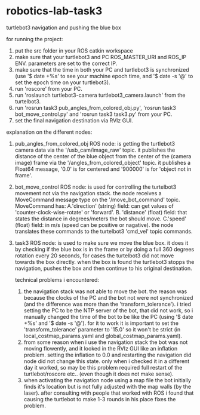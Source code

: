 # robotics-lab-task3
turtlebot3 navigation and pushing the blue box

for running the project:
1. put the src folder in your ROS catkin workspace
2. make sure that your turtlebot3 and PC ROS_MASTER_URI and ROS_IP ENV. parameters are set to the correct IP.
3. make sure that the time in both your PC and turtlebot3 is synchronized 
    (use '$ date +%s' to see your machine epoch time, and '$ date -s '@<epochTime>' to set the epoch time on your turtlebot3).
4. run 'roscore' from your PC. 
5. run 'roslaunch turtlebot3-camera turtlebot3_camera.launch' from the turtelbot3.
6. run 'rosrun task3 pub_angles_from_colored_obj.py', 'rosrun task3 bot_move_control.py' and 'rosrun task3 task3.py' from your PC.
7. set the final navigation destination via RVIz GUI.
  
  

explanation on the different nodes:
1. pub_angles_from_colored_obj ROS node: is getting the turtlebot3 camera data via the '/usb_cam/image_raw' topic.
   it publishes the distance of the center of the blue object from the center of the (camera image) frame via the '/angles_from_colored_object' topic.
   it publishes a Float64 message, '0.0' is for centered and '900000' is for 'object not in frame'.
2. bot_move_control ROS node: is used for controlling the turtelbot3 movement not via the navigation stack.
   the node receives a MoveCommand message type on the '/move_bot_command' topic.
   MoveCommand has: 
    A.'direction' (string) field: can get values of 'counter-clock-wise-rotate' or 'forward'.
    B. 'distance' (float) field: that states the distance in degrees/meters the bot should move. 
    C.'speed' (float) field: in m/s (speed can be positive or nagative).
   the node translates these commands to the turtelbot3 'cmd_vel' topic commands.
3. task3 ROS node: is used to make sure we move the blue box.
   it does it by checking if the blue box is in the frame or by doing a full 360 degrees rotation every 20 seconds, for cases the turtelbot3 did not move towards the box directly.
   when the box is found the turtlebot3 stopps the navigation, pushes the box and then continue to his original destination.
   
   
   
   technical problems i encountered:
   1. the navigation stack was not able to move the bot. the reason was because the clocks of the PC and the bot not were not synchronized (and the difference was more than the 'transform_tolerance'). i tried setting the PC to be the NTP server of the bot, that did not work, so i manually changed the time of the bot to be like the PC (using '$ date +%s' and '$ date -s '@<epoch  time>').
    for it to work it is important to set the 'transform_tolerance' parameter to '15.0' so it won't be strict (in local_costmap_params.yaml and global_costmap_params.yaml).
    2. from some reason when i use the navigation stack the bot was not moving flowently, and it looked in the RVIz GUI like an inflation problem.
    setting the inflation to 0.0 and restarting the navigation did node did not change this state. 
    only when i checked it in a different day it worked, so may be this problem required full restart of the turtlebot/roscore etc.. (even though it does not make sense).
    3. when activating the navigation node using a map file the bot initially finds it's location but is not fully adjusted with the map walls (by the laser).
    after consulting with people that worked with ROS i found that causing the turtlebot to make 1-3 rounds in his place fixes the problem.
    
 

